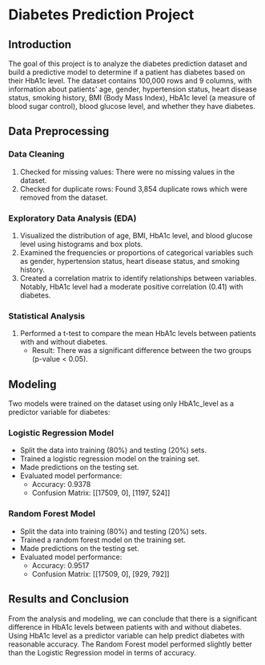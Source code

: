 
# Diabetes Prediction Project

## Introduction

The goal of this project is to analyze the diabetes prediction dataset and build a predictive model to determine if a patient has diabetes based on their HbA1c level. The dataset contains 100,000 rows and 9 columns, with information about patients' age, gender, hypertension status, heart disease status, smoking history, BMI (Body Mass Index), HbA1c level (a measure of blood sugar control), blood glucose level, and whether they have diabetes.

## Data Preprocessing

### Data Cleaning

1. Checked for missing values: There were no missing values in the dataset.
2. Checked for duplicate rows: Found 3,854 duplicate rows which were removed from the dataset.

### Exploratory Data Analysis (EDA)

1. Visualized the distribution of age, BMI, HbA1c level, and blood glucose level using histograms and box plots.
2. Examined the frequencies or proportions of categorical variables such as gender, hypertension status, heart disease status, and smoking history.
3. Created a correlation matrix to identify relationships between variables. Notably, HbA1c level had a moderate positive correlation (0.41) with diabetes.

### Statistical Analysis

1. Performed a t-test to compare the mean HbA1c levels between patients with and without diabetes.
   - Result: There was a significant difference between the two groups (p-value < 0.05).

## Modeling

Two models were trained on the dataset using only HbA1c_level as a predictor variable for diabetes:

### Logistic Regression Model

- Split the data into training (80%) and testing (20%) sets.
- Trained a logistic regression model on the training set.
- Made predictions on the testing set.
- Evaluated model performance:
  - Accuracy: 0.9378
  - Confusion Matrix: [[17509, 0], [1197, 524]]

### Random Forest Model

- Split the data into training (80%) and testing (20%) sets.
- Trained a random forest model on the training set.
- Made predictions on the testing set.
- Evaluated model performance:
  - Accuracy: 0.9517
  - Confusion Matrix: [[17509, 0], [929, 792]]

## Results and Conclusion

From the analysis and modeling, we can conclude that there is a significant difference in HbA1c levels between patients with and without diabetes. Using HbA1c level as a predictor variable can help predict diabetes with reasonable accuracy. The Random Forest model performed slightly better than the Logistic Regression model in terms of accuracy.
